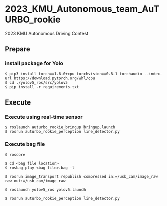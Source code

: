 # 2023_KMU_Autonomous_team_AuTURBO_rookie
2023 KMU Autonomous Driving Contest 

## Prepare
### install package for Yolo
```
$ pip3 install torch==1.6.0+cpu torchvision==0.8.1 torchaudio --index-url https://download.pytorch.org/whl/cpu
$ cd ./yolov5_ros/src/yolov5
$ pip install -r requirements.txt
```

## Execute
### Execute using real-time sensor
```
$ roslaunch auturbo_rookie_bringup bringup.launch
$ rosrun auturbo_rookie_perception line_detector.py
```

### Execute bag file
```
$ roscore

$ cd <bag file location>
$ rosbag play <bag file>.bag -l

$ rosrun image_transport republish compressed in:=/usb_cam/image_raw  raw out:=/usb_cam/image_raw

$ roslaunch yolov5_ros yolov5.launch

$ rosrun auturbo_rookie_perception line_detector.py
```